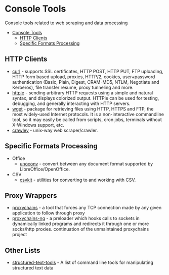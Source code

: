 # Console Tools

Console tools related to web scraping and data processing

* [Console Tools](#console-tools)
    * [HTTP Clients](#http-clients)
    * [Specific Formats Processing](#specific-formats-processing)

## HTTP Clients
 * [curl](https://github.com/bagder/curl) - supports SSL certificates, HTTP POST, HTTP PUT, FTP uploading, HTTP form based upload, proxies, HTTP/2, cookies, user+password authentication (Basic, Plain, Digest, CRAM-MD5, NTLM, Negotiate and Kerberos), file transfer resume, proxy tunneling and more.
 * [httpie](https://github.com/jkbrzt/httpie) - sending arbitrary HTTP requests using a simple and natural syntax, and displays colorized output. HTTPie can be used for testing, debugging, and generally interacting with HTTP servers.
 * [wget](http://www.gnu.org/software/wget/) - package for retrieving files using HTTP, HTTPS and FTP, the most widely-used Internet protocols. It is a non-interactive commandline tool, so it may easily be called from scripts, cron jobs, terminals without X-Windows support, etc.
 * [crawley](https://github.com/s0rg/crawley) - unix-way web scraper/crawler.

## Specific Formats Processing

* Office
   * [unoconv](https://github.com/dagwieers/unoconv) - convert between any document format supported by LibreOffice/OpenOffice.
* CSV
    * [csvkit](https://github.com/onyxfish/csvkit) - utilities for converting to and working with CSV.

## Proxy Wrappers
* [proxychains](https://github.com/haad/proxychains) - a tool that forces any TCP connection made by any given application to follow through proxy
* [proxychains-ng](https://github.com/rofl0r/proxychains-ng) - a preloader which hooks calls to sockets in dynamically linked programs and redirects it through one or more socks/http proxies. continuation of the unmaintained proxychains project

## Other Lists

* [structured-text-tools](https://github.com/dbohdan/structured-text-tools) - A list of command line tools for manipulating structured text data

